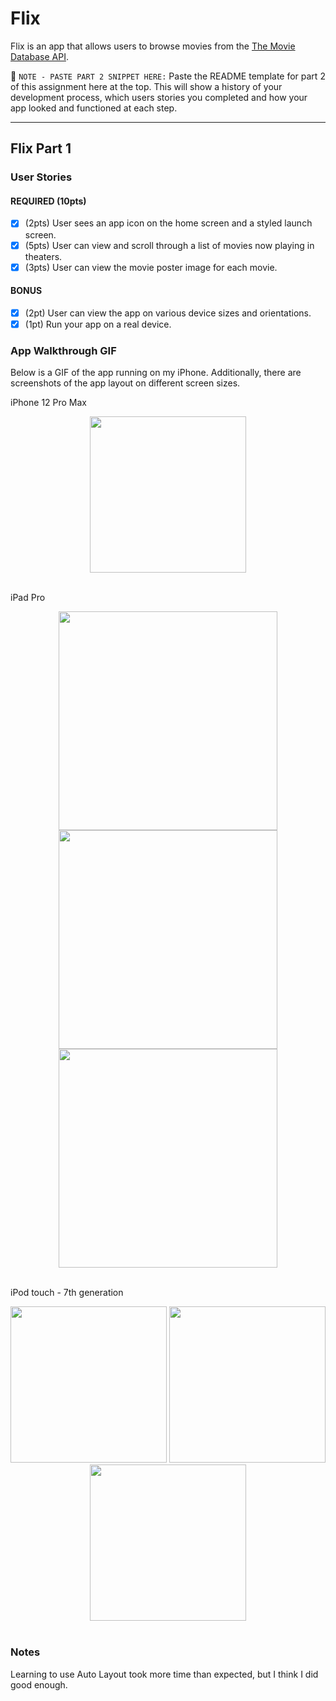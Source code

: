 # Flix

Flix is an app that allows users to browse movies from the [The Movie Database API](http://docs.themoviedb.apiary.io/#).

📝 `NOTE - PASTE PART 2 SNIPPET HERE:` Paste the README template for part 2 of this assignment here at the top. This will show a history of your development process, which users stories you completed and how your app looked and functioned at each step.

---

## Flix Part 1

### User Stories

#### REQUIRED (10pts)
- [x] (2pts) User sees an app icon on the home screen and a styled launch screen.
- [x] (5pts) User can view and scroll through a list of movies now playing in theaters.
- [x] (3pts) User can view the movie poster image for each movie.

#### BONUS
- [x] (2pt) User can view the app on various device sizes and orientations.
- [x] (1pt) Run your app on a real device.

### App Walkthrough GIF
Below is a GIF of the app running on my iPhone. Additionally, there are screenshots of the app layout on different screen sizes.

iPhone 12 Pro Max
<center><img src="https://i.imgur.com/AyxHS9F.gif" width=250></center>
<br>

iPad Pro
<center><img src="https://i.imgur.com/8wmSNSX.jpg" width=350>
<img src="https://i.imgur.com/T74pzFt.jpg" width=350>
<img src="https://i.imgur.com/73QiQWT.jpg" width=350></center>
<br>

iPod touch - 7th generation
<center><img src="https://i.imgur.com/sekTS8M.png" width=250>
<img src="https://i.imgur.com/EylNp5M.jpg" width=250>
<img src="https://i.imgur.com/lZn4IYd.png" width=250></center>
<br>

### Notes
Learning to use Auto Layout took more time than expected, but I think I did good enough.

